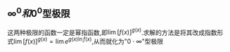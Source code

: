 ## $∞^0 和0^0$型极限
这两种极限的函数一定是幂指函数,即$\lim [f(x)]^{g(x)}$.求解的方法是将其改成指数形式$\lim[f(x)]^{g(x)}=\lim e^{g(x)\ln f(x)}$,从而就化为"$0\cdot\infty$"型极限

